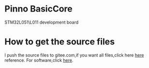 # Pinno BasicCore
STM32L051\L011 development board

# How to get the source files
I push the source files to gitee.com,if you want all files,click here [here](https://gitee.com/Pinno/BasicCoreHW) reference.
For software,click [here](https://gitee.com/Pinno/BasicCoreSW).
